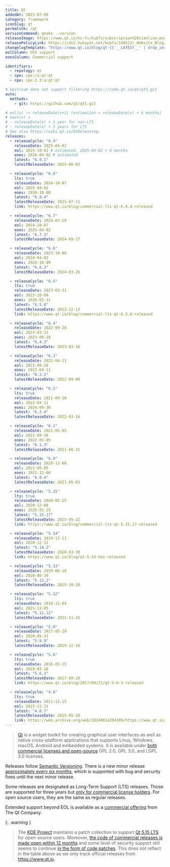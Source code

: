 ```yaml
---
title: Qt
addedAt: 2021-07-09
category: framework
iconSlug: qt
permalink: /qt
versionCommand: qmake --version
releaseImage: https://www.qt.io/hs-fs/hubfs/subscription%20timeline.png
releasePolicyLink: https://cdn2.hubspot.net/hubfs/149513/_Website_Blog/Qt%20offering%20change%20FAQ-2020-01-27.pdf
changelogTemplate: "https://www.qt.io/blog/qt-{{'__LATEST__' | drop_zero_patch}}-released"
eolColumn: OSS support
eoesColumn: Commercial support

identifiers:
  - repology: qt
  - cpe: cpe:/a:qt:qt
  - cpe: cpe:2.3:a:qt:qt

# Upstream does not support filtering https://code.qt.io/qt/qt5.git
auto:
  methods:
    - git: https://github.com/qt/qt5.git

# eol(x) ~= releaseDate(x+1) (estimation = releaseDate(x) + 6 months)
# eoes(x) =
# - releaseDate(x) + 1 year for non-LTS
# - releaseDate(x) + 3 years for LTS
# See also https://wiki.qt.io/QtReleasing.
releases:
  - releaseCycle: "6.9"
    releaseDate: 2025-04-02
    eol: 2025-10-02 # estimated, 2025-04-02 + 6 months
    eoes: 2026-04-02 # estimated
    latest: "6.9.1"
    latestReleaseDate: 2025-06-03

  - releaseCycle: "6.8"
    lts: true
    releaseDate: 2024-10-07
    eol: 2025-04-02
    eoes: 2029-10-08
    latest: "6.8.4"
    latestReleaseDate: 2025-07-11
    link: https://www.qt.io/blog/commercial-lts-qt-6.8.4-released

  - releaseCycle: "6.7"
    releaseDate: 2024-03-28
    eol: 2024-10-07
    eoes: 2025-04-02
    latest: "6.7.3"
    latestReleaseDate: 2024-09-27

  - releaseCycle: "6.6"
    releaseDate: 2023-10-09
    eol: 2024-04-02
    eoes: 2024-10-09
    latest: "6.6.3"
    latestReleaseDate: 2024-03-26

  - releaseCycle: "6.5"
    lts: true
    releaseDate: 2023-03-31
    eol: 2023-10-09
    eoes: 2026-03-31
    latest: "6.5.8"
    latestReleaseDate: 2023-12-13
    link: https://www.qt.io/blog/commercial-lts-qt-6.5.8-released

  - releaseCycle: "6.4"
    releaseDate: 2022-09-28
    eol: 2023-03-31
    eoes: 2023-09-28
    latest: "6.4.3"
    latestReleaseDate: 2023-03-16

  - releaseCycle: "6.3"
    releaseDate: 2022-04-11
    eol: 2022-09-28
    eoes: 2023-04-11
    latest: "6.3.2"
    latestReleaseDate: 2022-09-08

  - releaseCycle: "6.2"
    lts: true
    releaseDate: 2021-09-30
    eol: 2022-04-11
    eoes: 2024-09-30
    latest: "6.2.4"
    latestReleaseDate: 2022-03-16

  - releaseCycle: "6.1"
    releaseDate: 2021-05-05
    eol: 2021-09-30
    eoes: 2022-05-05
    latest: "6.1.3"
    latestReleaseDate: 2021-08-31

  - releaseCycle: "6.0"
    releaseDate: 2020-12-08
    eol: 2021-05-05
    eoes: 2021-12-08
    latest: "6.0.4"
    latestReleaseDate: 2021-05-03

  - releaseCycle: "5.15"
    lts: true
    releaseDate: 2020-05-25
    eol: 2020-12-08
    eoes: 2025-05-25
    latest: "5.15.17"
    latestReleaseDate: 2025-05-22
    link: https://www.qt.io/blog/commercial-lts-qt-5.15.17-released

  - releaseCycle: "5.14"
    releaseDate: 2019-12-11
    eol: 2020-12-12
    latest: "5.14.2"
    latestReleaseDate: 2020-03-30
    link: https://www.qt.io/blog/qt-5.14-has-released

  - releaseCycle: "5.13"
    releaseDate: 2019-06-18
    eol: 2020-06-19
    latest: "5.13.2"
    latestReleaseDate: 2019-10-28

  - releaseCycle: "5.12"
    lts: true
    releaseDate: 2018-12-04
    eol: 2021-12-05
    latest: "5.12.12"
    latestReleaseDate: 2021-11-25

  - releaseCycle: "5.9"
    releaseDate: 2017-05-29
    eol: 2020-05-31
    latest: "5.9.9"
    latestReleaseDate: 2019-12-16

  - releaseCycle: "5.6"
    lts: true
    releaseDate: 2016-03-15
    eol: 2019-03-16
    latest: "5.6.3"
    latestReleaseDate: 2017-09-20
    link: https://www.qt.io/blog/2017/09/21/qt-5-6-3-released

  - releaseCycle: "4.8"
    lts: true
    releaseDate: 2011-12-15
    eol: 2015-12-31
    latest: "4.8.7"
    latestReleaseDate: 2015-05-26
    link: https://web.archive.org/web/20240814204109/https://www.qt.io/blog/2015/05/26/qt-4-8-7-released
---
```


> [Qt](https://www.qt.io/) is a widget toolkit for creating graphical user interfaces as well as
> native cross-platform applications that supports Linux, Windows, macOS, Android and embedded
> systems. It is available under
> [both commercial licenses and open-source](https://www.qt.io/licensing/ "Licensing page on the Qt Website")
> GPL 2.0, GPL 3.0, and LGPL 3.0 licenses.

Releases follow [Semantic Versioning](https://semver.org/). There is a new minor release
[approximately every six months](https://wiki.qt.io/QtReleasing), which is supported with bug and
security fixes until the next minor release.

Some releases are designated as Long-Term Support (LTS) releases. Those are supported for three
years but [only for commercial license holders](https://www.qt.io/blog/qt-offering-changes-2020).
For open source users, they are the same as regular releases.

Extended support beyond EOL is available as a [commercial offering](https://www.qt.io/qt-support/)
from The Qt Company.

{: .warning }

> The [KDE Project](https://kde.org/) maintains a patch collection to support [Qt 5.15 LTS](https://community.kde.org/Qt5PatchCollection)
> for open-source users. Moreover, [the code of commercial releases is made open within 12 months](https://kde.org/community/whatiskde/kdefreeqtfoundation/)
> and some level of security support still seems to continue [in the form of code patches](https://www.qt.io/blog/security-advisory-potential-integer-overflow-in-qts-http2-implementation).
> This does not reflect in the table above as we only track official releases from <https://www.qt.io>.
